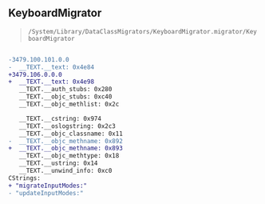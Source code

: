 ## KeyboardMigrator

> `/System/Library/DataClassMigrators/KeyboardMigrator.migrator/KeyboardMigrator`

```diff

-3479.100.101.0.0
-  __TEXT.__text: 0x4e84
+3479.106.0.0.0
+  __TEXT.__text: 0x4e98
   __TEXT.__auth_stubs: 0x280
   __TEXT.__objc_stubs: 0xc40
   __TEXT.__objc_methlist: 0x2c

   __TEXT.__cstring: 0x974
   __TEXT.__oslogstring: 0x2c3
   __TEXT.__objc_classname: 0x11
-  __TEXT.__objc_methname: 0x892
+  __TEXT.__objc_methname: 0x893
   __TEXT.__objc_methtype: 0x18
   __TEXT.__ustring: 0x14
   __TEXT.__unwind_info: 0xc0
CStrings:
+ "migrateInputModes:"
- "updateInputModes:"

```
